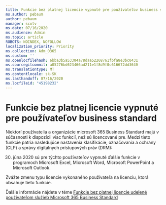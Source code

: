 ```yaml
---
title: Funkcie bez platnej licencie vypnuté pre používateľov business standard
ms.author: pebaum
author: pebaum
manager: scotv
ms.date: 07/16/2020
ms.audience: Admin
ms.topic: article
ROBOTS: NOINDEX, NOFOLLOW
localization_priority: Priority
ms.collection: Adm_O365
ms.custom: ''
ms.openlocfilehash: 6bba3b5a53304a78daa52268761fbfa8e3bc0431
ms.sourcegitcommit: a05276bd623466ad211e1f8d9f0c616672dd3640
ms.translationtype: MT
ms.contentlocale: sk-SK
ms.lasthandoff: 07/16/2020
ms.locfileid: "45198232"
---
```

# <a name="unlicensed-features-turned-off-for-business-standard-users"></a>Funkcie bez platnej licencie vypnuté pre používateľov business standard

Niektorí používatelia a organizácie microsoft 365 Business Standard majú v súčasnosti k dispozícii viac funkcií, než sú licencované pre. Medzi tieto funkcie patria nasledujúce nastavenia klasifikácie, označovania a ochrany (CLP) a správy digitálnych prístupových práv (DRM):
    
30. júna 2020 sú pre týchto používateľov vypnuté ďalšie funkcie v programoch Microsoft Excel, Microsoft Word, Microsoft PowerPoint a Microsoft Outlook.

Zvážte zmenu typu licencie vykonaného používateľa na licenciu, ktorá obsahuje tieto funkcie. 

Ďalšie informácie nájdete v téme [Funkcie bez platnej licencie udelené používateľom služieb Microsoft 365 Business Standard](https://support.microsoft.com/help/4568654/extra-features-to-be-turned-off-for-microsoft-365-business-standard?preview)